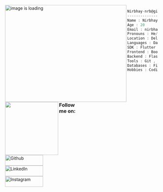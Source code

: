<div style="margin-right : 20px">
<img align="left" height="320" width="400" src="https://img.freepik.com/free-vector/laptop-with-program-code-isometric-icon-software-development-programming-applications-dark-neon_39422-971.jpg?w=900&t=st=1665657647~exp=1665658247~hmac=af946fa16fe3ca8e728f45220cd547ae3379380d1797ed734793cebef0908f51" alt="image is loading"/>
</div>
<div style="margin-left:20">

```csharp
Nirbhay-nrb@github : App developer
----------------------------------
Name : Nirbhay Makhija
Age : 20
Email : nirbhaymakhija@gmail.com
Pronouns : He/Him
Location : Delhi,India
Languages : Dart , Python , C , C++ , HTML , CSS , JavaScript
SDK : Flutter
Frontend : BootStrap
Backend : Flask
Tools : Git , GitHub , Postman
Databases : FireBase , MySQL
Hobbies : Coding , Anime , Music , Gaming
```

</div>
<br>
<img align="left" " height="175" src="https://github-readme-streak-stats.herokuapp.com/?user=Nirbhay-nrb&theme=nightowl"/>
<div style="width:50%; vertical-align:bottom; align:left;">
<h3>Follow me on:</h3>
<a href="https://github.com/Nirbhay-nrb" target="_blank"><img width="125" height="35" alt="Github" src="https://img.shields.io/badge/GitHub-%2312100E.svg?&style=for-the-badge&logo=Github&logoColor=white" /></a>
<a href="https://www.linkedin.com/in/nirbhay-makhija/" target="_blank"><img width="125" height="35" alt="LinkedIn" src="https://img.shields.io/badge/linkedin-%230077B5.svg?&style=for-the-badge&logo=linkedin&logoColor=white" /></a>
<a href="https://www.instagram.com/nirbhay.nrb/" target="_blank"><img width="125" height="35" alt="Instagram" src="https://img.shields.io/badge/Instagram-E4405F?style=for-the-badge&logo=instagram&logoColor=white" /></a>
</div>

